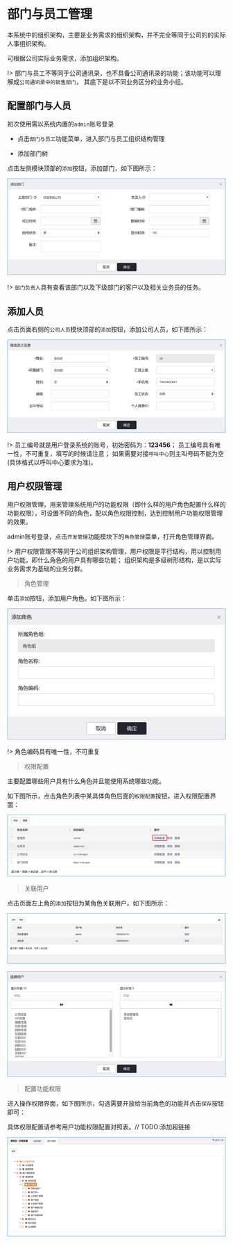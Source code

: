 # 部门与员工管理

本系统中的组织架构，主要是业务需求的组织架构，并不完全等同于公司的的实际人事组织架构。

可根据公司实际业务需求，添加组织架构。

!> 部门与员工不等同于公司通讯录，也不具备公司通讯录的功能；该功能可以理解成`公司通讯录中的销售部门`，
其底下是以不同业务区分的业务小组。

## 配置部门与人员

初次使用需以系统内置的`admin`账号登录

- 点击`部门与员工`功能菜单，进入部门与员工组织结构管理

- 添加部门树

点击左侧模块顶部的`添加`按钮，添加部门，如下图所示：

![部门](images/basic/bumem.png "部门")

!> `部门负责人`具有查看该部门以及下级部门的客户以及相关业务员的任务。

## 添加人员

点击页面右侧的`公司人员`模块顶部的`添加`按钮，添加公司人员，如下图所示：

![员工](images/basic/yuangong.png "员工")

!> 员工编号就是用户登录系统的账号，初始密码为：**123456**；
员工编号具有唯一性，不可重复，填写的时候请注意；
如果需要对接`呼叫中心`则主叫号码不能为空(具体格式以呼叫中心要求为准)。

## 用户权限管理

用户权限管理，用来管理系统用户的功能权限（即什么样的用户角色配置什么样的功能权限），可设置不同的角色，配以角色权限控制，达到控制用户功能权限管理的效果。

admin账号登录，点击`开发管理`功能模块下的`角色管理`菜单，打开角色管理界面。

!> 用户权限管理不等同于公司组织架构管理，用户权限是平行结构，用以控制用户功能，即什么角色的用户具有哪些功能；
组织架构是多级树形结构，是以实际业务需求为基础的业务分群。

> 角色管理

单击`添加`按钮，添加用户角色。如下图所示：

![角色](images/basic/juese.png "角色")

!> 角色编码具有唯一性，不可重复

> 权限配置

主要配置哪些用户具有什么角色并且能使用系统哪些功能。

如下图所示，点击角色列表中某具体角色后面的`权限配置`按钮，进入权限配置界面：

![权限](images/basic/quanxianpeizhi.png "权限")

> 关联用户

点击页面左上角的`添加`按钮为某角色关联用户。如下图所示：

![关联用户](images/basic/guanlianyonghu.png "关联用户")

![关联用户2](images/basic/guanlianyonghu2.png "关联用户")

> 配置功能权限

进入操作权限界面，如下图所示，勾选需要开放给当前角色的功能并点击`保存`按钮即可：

具体权限配置请参考用户功能权限配置对照表。// TODO:添加超链接

![功能权限](images/basic/gongnengquanxian.png)
